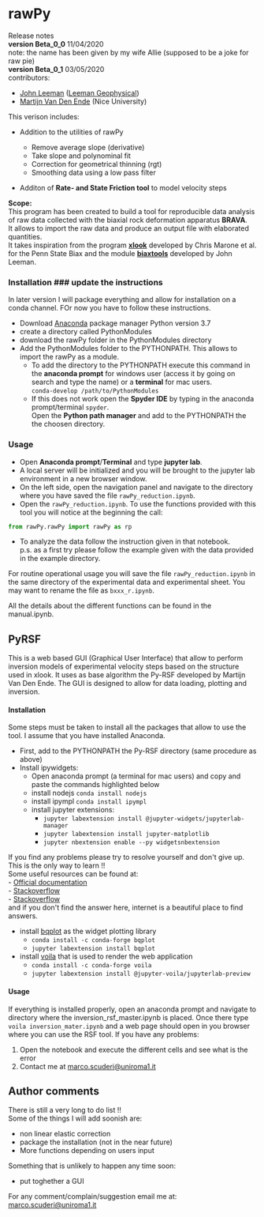 # rawPy #
Release notes  
**version Beta_0_0** 11/04/2020  
note: the name has been given by my wife Allie (supposed to be a joke for raw pie)  
**version Beta_0_1** 03/05/2020  
contributors:  
- [John Leeman](https://github.com/jrleeman) ([Leeman Geophysical](https://www.leemangeophysical.com/))  
- [Martijn Van Den Ende](https://github.com/martijnende) (Nice University)  

This verison includes:  
- Addition to the utilities of rawPy  
    - Remove average slope (derivative)  
    - Take slope and polynominal fit
    - Correction for geometrical thinning (rgt)
    - Smoothing data using a low pass filter
   
- Additon of **Rate- and State Friction tool** to model velocity steps

**Scope:**  
This program has been created to build a tool for reproducible data analysis of raw data collected with the biaxial rock deformation apparatus **BRAVA**.  
It allows to import the raw data and produce an output file with elaborated quantities.  
It takes inspiration from the program [**xlook**](https://github.com/PennStateRockandSedimentMechanics/xlook) developed by Chris Marone et al. for the Penn State Biax and the module [**biaxtools**](https://github.com/jrleeman/biaxtools) developed by John Leeman.  

### Installation ### update the instructions
In later version I will package everything and allow for installation on a conda channel. FOr now you have to follow these instructions.

- Download [Anaconda](https://www.anaconda.com/distribution/) package manager Python version 3.7
- create a directory called PythonModules
- download the rawPy folder in the PythonModules directory
- Add the PythonModules folder to the PYTHONPATH. This allows to import the rawPy as a module.  
    - To add the directory to the PYTHONPATH execute this command in the **anaconda prompt** for windows user (access it by going on search and type the name) or a **terminal** for mac users.  
`conda-develop /path/to/PythonModules`  
    - If this does not work open the **Spyder IDE** by typing in the anaconda prompt/terminal `spyder`.  
Open the **Python path manager** and add to the PYTHONPATH the the choosen directory.  

### Usage ###
- Open **Anaconda prompt**/**Terminal** and type **jupyter lab**.  
- A local server will be initialized and you will be brought to the jupyter lab environment in a new browser window.  
- On the left side, open the navigation panel and navigate to the directory where you have saved the file `rawPy_reduction.ipynb`.  
- Open the `rawPy_reduction.ipynb`. To use the functions provided with this tool you will notice at the beginning the call:  
```python 
from rawPy.rawPy import rawPy as rp 
```
- To analyze the data follow the instruction given in that notebook.  
p.s. as a first try please follow the example given with the data provided in the example directory.  

For routine operational usage you will save the file `rawPy_reduction.ipynb` in the same directory of the experimental data and experimental sheet. You may want to rename the file as `bxxx_r.ipynb`.  

All the details about the different functions can be found in the manual.ipynb.

## PyRSF  
This is a web based GUI (Graphical User Interface) that allow to perform inversion models of experimental velocity steps based on the structure used in xlook. It uses as base algorithm the Py-RSF developed by Martijn Van Den Ende. The GUI is designed to allow for data loading, plotting and inversion.  

#### Installation  
Some steps must be taken to install all the packages that allow to use the tool. I assume that you have installed Anaconda.  
- First, add to the PYTHONPATH the Py-RSF directory (same procedure as above)
- Install ipywidgets:  
    - Open anaconda prompt (a terminal for mac users) and copy and paste the commands highlighted below
    - install nodejs `conda install nodejs`
    - install ipympl `conda install ipympl`
    - install jupyter extensions:
        - `jupyter labextension install @jupyter-widgets/jupyterlab-manager`
        - `jupyter labextension install jupyter-matplotlib`
        - `jupyter nbextension enable --py widgetsnbextension`  
        
If you find any problems please try to resolve yourself and don't give up. This is the only way to learn !!  
Some useful resources can be found at:  
    - [Official documentation](https://ipywidgets.readthedocs.io/en/latest/user_install.html)  
    - [Stackoverflow](https://stackoverflow.com/questions/49542417/how-to-get-ipywidgets-working-in-jupyter-lab)  
    - [Stackoverflow](https://stackoverflow.com/questions/50149562/jupyterlab-interactive-plot)  
and if you don't find the answer here, internet is a beautiful place to find answers.  
- install [bqplot](https://github.com/bqplot/bqplot) as the widget plotting library  
    - `conda install -c conda-forge bqplot`
    - `jupyter labextension install bqplot`  
- install [voila](https://github.com/voila-dashboards/voila) that is used to render the web application  
    - `conda install -c conda-forge voila`
    - `jupyter labextension install @jupyter-voila/jupyterlab-preview`  

#### Usage
If everything is installed properly, open an anaconda prompt and navigate to directory where the inversion_rsf_master.ipynb is placed. Once there type `voila inversion_mater.ipynb` and a web page should open in you browser where you can use the RSF tool. 
If you have any problems:  
1. Open the notebook and execute the different cells and see what is the error  
2. Contact me at marco.scuderi@uniroma1.it
    
## Author comments ##  
There is still a very long to do list !!  
Some of the things I will add soonish are: 
- non linear elastic correction  
- package the installation (not in the near future) 
- More functions depending on users input  

Something that is unlikely to happen any time soon: 
- put toghether a GUI 

For any comment/complain/suggestion email me at: marco.scuderi@uniroma1.it
